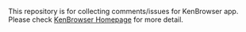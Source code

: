 This repository is for collecting comments/issues for KenBrowser app. 
Please check [KenBrowser Homepage](https://github.com/KenJinghuiZhao/KenJingHuiZhao.github.io/blob/main/S3-02-Dev/KenBrowser/KenBrowser_homepage_en.html) for more detail.


